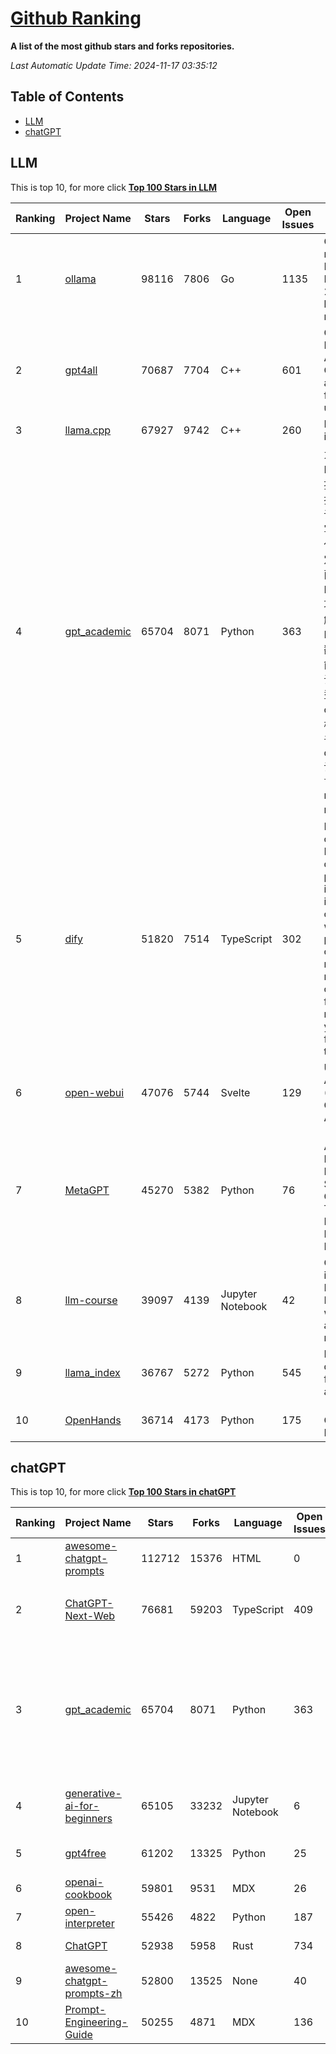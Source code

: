 [Github Ranking](./README.md)
==========

**A list of the most github stars and forks repositories.**

*Last Automatic Update Time: 2024-11-17 03:35:12*

## Table of Contents
 * [LLM](#LLM)
 * [chatGPT](#chatGPT)

## LLM

This is top 10, for more click **[Top 100 Stars in LLM](Top100/LLM.md)**

| Ranking | Project Name | Stars | Forks | Language | Open Issues | Description | Last Commit |
| ------- | ------------ | ----- | ----- | -------- | ----------- | ----------- | ----------- |
| 1 | [ollama](https://github.com/ollama/ollama) | 98116 | 7806 | Go | 1135 | Get up and running with Llama 3.2, Mistral, Gemma 2, and other large language models. | 2024-11-16T00:49:36Z |
| 2 | [gpt4all](https://github.com/nomic-ai/gpt4all) | 70687 | 7704 | C++ | 601 | GPT4All: Run Local LLMs on Any Device. Open-source and available for commercial use. | 2024-11-16T01:05:48Z |
| 3 | [llama.cpp](https://github.com/ggerganov/llama.cpp) | 67927 | 9742 | C++ | 260 | LLM inference in C/C++ | 2024-11-17T00:23:34Z |
| 4 | [gpt_academic](https://github.com/binary-husky/gpt_academic) | 65704 | 8071 | Python | 363 | 为GPT/GLM等LLM大语言模型提供实用化交互接口，特别优化论文阅读/润色/写作体验，模块化设计，支持自定义快捷按钮&函数插件，支持Python和C++等项目剖析&自译解功能，PDF/LaTex论文翻译&总结功能，支持并行问询多种LLM模型，支持chatglm3等本地模型。接入通义千问, deepseekcoder, 讯飞星火, 文心一言, llama2, rwkv, claude2, moss等。 | 2024-11-11T15:59:07Z |
| 5 | [dify](https://github.com/langgenius/dify) | 51820 | 7514 | TypeScript | 302 | Dify is an open-source LLM app development platform. Dify's intuitive interface combines AI workflow, RAG pipeline, agent capabilities, model management, observability features and more, letting you quickly go from prototype to production. | 2024-11-16T14:37:26Z |
| 6 | [open-webui](https://github.com/open-webui/open-webui) | 47076 | 5744 | Svelte | 129 | User-friendly AI Interface (Supports Ollama, OpenAI API, ...) | 2024-11-17T02:35:15Z |
| 7 | [MetaGPT](https://github.com/geekan/MetaGPT) | 45270 | 5382 | Python | 76 | 🌟 The Multi-Agent Framework: First AI Software Company, Towards Natural Language Programming | 2024-11-11T15:05:12Z |
| 8 | [llm-course](https://github.com/mlabonne/llm-course) | 39097 | 4139 | Jupyter Notebook | 42 | Course to get into Large Language Models (LLMs) with roadmaps and Colab notebooks. | 2024-07-28T22:17:43Z |
| 9 | [llama_index](https://github.com/run-llama/llama_index) | 36767 | 5272 | Python | 545 | LlamaIndex is a data framework for your LLM applications | 2024-11-15T22:09:46Z |
| 10 | [OpenHands](https://github.com/All-Hands-AI/OpenHands) | 36714 | 4173 | Python | 175 | 🙌 OpenHands: Code Less, Make More | 2024-11-16T16:59:30Z |


## chatGPT

This is top 10, for more click **[Top 100 Stars in chatGPT](Top100/chatGPT.md)**

| Ranking | Project Name | Stars | Forks | Language | Open Issues | Description | Last Commit |
| ------- | ------------ | ----- | ----- | -------- | ----------- | ----------- | ----------- |
| 1 | [awesome-chatgpt-prompts](https://github.com/f/awesome-chatgpt-prompts) | 112712 | 15376 | HTML | 0 | This repo includes ChatGPT prompt curation to use ChatGPT better. | 2024-11-11T11:38:53Z |
| 2 | [ChatGPT-Next-Web](https://github.com/ChatGPTNextWeb/ChatGPT-Next-Web) | 76681 | 59203 | TypeScript | 409 | A cross-platform ChatGPT/Gemini UI (Web / PWA / Linux / Win / MacOS). 一键拥有你自己的跨平台 ChatGPT/Gemini 应用。 | 2024-11-16T07:24:46Z |
| 3 | [gpt_academic](https://github.com/binary-husky/gpt_academic) | 65704 | 8071 | Python | 363 | 为GPT/GLM等LLM大语言模型提供实用化交互接口，特别优化论文阅读/润色/写作体验，模块化设计，支持自定义快捷按钮&函数插件，支持Python和C++等项目剖析&自译解功能，PDF/LaTex论文翻译&总结功能，支持并行问询多种LLM模型，支持chatglm3等本地模型。接入通义千问, deepseekcoder, 讯飞星火, 文心一言, llama2, rwkv, claude2, moss等。 | 2024-11-11T15:59:07Z |
| 4 | [generative-ai-for-beginners](https://github.com/microsoft/generative-ai-for-beginners) | 65105 | 33232 | Jupyter Notebook | 6 | 21 Lessons, Get Started Building with Generative AI  🔗 https://microsoft.github.io/generative-ai-for-beginners/ | 2024-11-07T14:56:14Z |
| 5 | [gpt4free](https://github.com/xtekky/gpt4free) | 61202 | 13325 | Python | 25 | The official gpt4free repository \| various collection of powerful language models | 2024-11-16T12:25:27Z |
| 6 | [openai-cookbook](https://github.com/openai/openai-cookbook) | 59801 | 9531 | MDX | 26 | Examples and guides for using the OpenAI API | 2024-11-13T22:11:43Z |
| 7 | [open-interpreter](https://github.com/OpenInterpreter/open-interpreter) | 55426 | 4822 | Python | 187 | A natural language interface for computers | 2024-11-17T00:49:47Z |
| 8 | [ChatGPT](https://github.com/lencx/ChatGPT) | 52938 | 5958 | Rust | 734 | 🔮 ChatGPT Desktop Application (Mac, Windows and Linux) | 2024-08-29T17:58:11Z |
| 9 | [awesome-chatgpt-prompts-zh](https://github.com/PlexPt/awesome-chatgpt-prompts-zh) | 52800 | 13525 | None | 40 | ChatGPT 中文调教指南。各种场景使用指南。学习怎么让它听你的话。 | 2024-07-30T11:43:23Z |
| 10 | [Prompt-Engineering-Guide](https://github.com/dair-ai/Prompt-Engineering-Guide) | 50255 | 4871 | MDX | 136 | 🐙 Guides, papers, lecture, notebooks and resources for prompt engineering | 2024-10-28T04:57:30Z |

